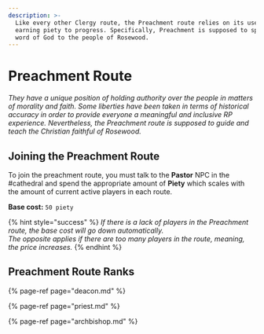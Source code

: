 ```yaml
---
description: >-
  Like every other Clergy route, the Preachment route relies on its users
  earning piety to progress. Specifically, Preachment is supposed to spread the
  word of God to the people of Rosewood.
---
```


# Preachment Route

_They have a unique position of holding authority over the people in matters of morality and faith. Some liberties have been taken in terms of historical accuracy in order to provide everyone a meaningful and inclusive RP experience. Nevertheless, the Preachment route is supposed to guide and teach the Christian faithful of Rosewood._ 

## Joining the Preachment Route

To join the preachment route, you must talk to the **Pastor** NPC in the \#cathedral and spend the appropriate amount of **Piety** which scales with the amount of current active players in each route.

**Base cost:** `50 piety`

{% hint style="success" %}
_If there is a lack of players in the Preachment route, the base cost will go down automatically.  
The opposite applies if there are too many players in the route, meaning, the price increases._
{% endhint %}

## Preachment Route Ranks

{% page-ref page="deacon.md" %}

{% page-ref page="priest.md" %}

{% page-ref page="archbishop.md" %}



